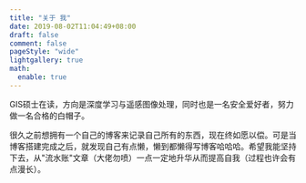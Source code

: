```yaml
---
title: "关于 我"
date: 2019-08-02T11:04:49+08:00
draft: false
comment: false
pageStyle: "wide"
lightgallery: true
math:
  enable: true
---
```


  
    
GIS硕士在读，方向是深度学习与遥感图像处理，同时也是一名安全爱好者，努力做一名合格的白帽子。
  
    

       

很久之前想拥有一个自己的博客来记录自己所有的东西，现在终如愿以偿。可是当博客搭建完成之后，就发现自己有点懒，懒到都懒得写博客哈哈哈。希望我能坚持下去，从"流水账"文章（大佬勿喷）一点一定地升华从而提高自我（过程也许会有点漫长）。

